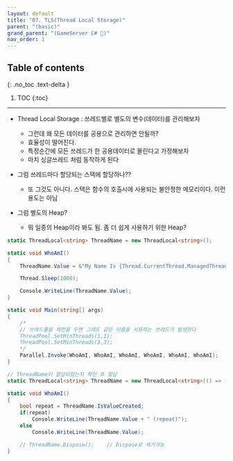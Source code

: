 ```yaml
---
layout: default
title: "07. TLS(Thread Local Storage)"
parent: "(basic)"
grand_parent: "(GameServer C# 🎯)"
nav_order: 1
---
```


## Table of contents
{: .no_toc .text-delta }

1. TOC
{:toc}

---

* Thread Local Storage : 쓰레드별로 별도의 변수(데이터)를 관리해보자
    * 그런데 왜 모든 데이터를 공용으로 관리하면 안될까?
    * 효율성이 떨어진다.
    * 특정순간에 모든 쓰레드가 한 공용데이터로 몰린다고 가정해보자
    * 마치 싱글쓰레드 처럼 동작하게 된다

* 그럼 쓰레드마다 할당되는 스택에 할당하나??
    * 또 그것도 아니다. 스택은 함수의 호출시에 사용되는 불안정한 메모리이다. 이런용도는 아님
* 그럼 별도의 Heap?
    * 뭐 일종의 Heap이라 봐도 됨. 좀 더 쉽게 사용하기 위한 Heap?

```csharp
static ThreadLocal<string> ThreadName = new ThreadLocal<string>();

static void WhoAmI()
{
    ThreadName.Value = &"My Name Is {Thread.CurrentThread.ManagedThreadId}";

    Thread.Sleep(1000);

    Console.WriteLine(ThreadName.Value);
}

static void Main(string[] args)
{
    /*
    // 쓰레드풀을 제한을 두면 그래도 같은 이름을 사용하는 쓰레드가 발생한다
    ThreadPool.SetMinThreads(1,1);
    ThreadPool.SetMinThreads(3,3);
    */
    Parallel.Invoke(WhoAmI, WhoAmI, WhoAmI, WhoAmI, WhoAmI, WhoAmI);
}
```

```csharp
// ThreadName이 할당되었는지 확인 후 할당
static ThreadLocal<string> ThreadName = new ThreadLocal<string>(() => {return &"My Name Is {Thread.CurrentThread.ManagedThreadId}"; });

static void WhoAmI()
{
    bool repeat = ThreadName.IsValueCreated;
    if(repeat)
        Console.WriteLine(ThreadName.Value + " (repeat)");
    else
        Console.WriteLine(ThreadName.Value);

    // ThreadName.Dispose();    // Dispose로 제거가능
}
```